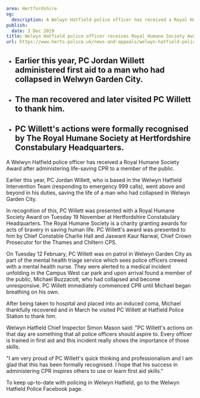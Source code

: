 ```yaml
area: Hertfordshire
og:
  description: A Welwyn Hatfield police officer has received a Royal Humane Society Award after administering life-saving CPR to a member of the public.
publish:
  date: 3 Dec 2019
title: Welwyn Hatfield police officer receives Royal Humane Society Award
url: https://www.herts.police.uk/news-and-appeals/welwyn-hatfield-police-officer-receives-royal-humane-society-award-1116b
```

* ## Earlier this year, PC Jordan Willett administered first aid to a man who had collapsed in Welwyn Garden City.

 * ## The man recovered and later visited PC Willett to thank him.

 * ## PC Willett's actions were formally recognised by The Royal Humane Society at Hertfordshire Constabulary Headquarters.

A Welwyn Hatfield police officer has received a Royal Humane Society Award after administering life-saving CPR to a member of the public.

Earlier this year, PC Jordan Willett, who is based in the Welwyn Hatfield Intervention Team (responding to emergency 999 calls), went above and beyond in his duties, saving the life of a man who had collapsed in Welwyn Garden City.

In recognition of this, PC Willett was presented with a Royal Humane Society Award on Tuesday 19 November at Hertfordshire Constabulary Headquarters. The Royal Humane Society is a charity granting awards for acts of bravery in saving human life. PC Willett's award was presented to him by Chief Constable Charlie Hall and Jaswant Kaur Narwal, Chief Crown Prosecutor for the Thames and Chiltern CPS.

On Tuesday 12 February, PC Willett was on patrol in Welwyn Garden City as part of the mental health triage service which sees police officers crewed with a mental health nurse. They were alerted to a medical incident unfolding in the Campus West car park and upon arrival found a member of the public, Michael Buzzacott, who had collapsed and become unresponsive. PC Willett immediately commenced CPR until Michael began breathing on his own.

After being taken to hospital and placed into an induced coma, Michael thankfully recovered and in March he visited PC Willett at Hatfield Police Station to thank him.

Welwyn Hatfield Chief Inspector Simon Mason said: "PC Willett's actions on that day are something that all police officers should aspire to. Every officer is trained in first aid and this incident really shows the importance of those skills.

"I am very proud of PC Willett's quick thinking and professionalism and I am glad that this has been formally recognised. I hope that his success in administering CPR inspires others to use or learn first aid skills."

To keep up-to-date with policing in Welwyn Hatfield, go to the Welwyn Hatfield Police Facebook page.
